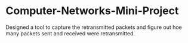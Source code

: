 # Computer-Networks-Mini-Project
Designed a tool to capture the retransmitted packets and figure out hoe many packets sent and received were retransmitted.

